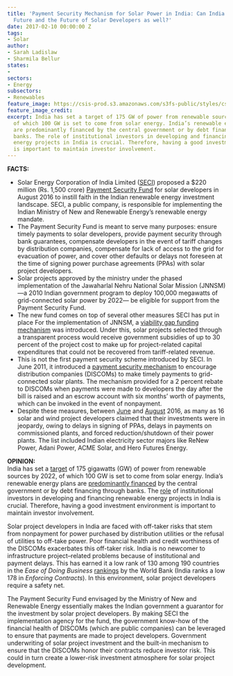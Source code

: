 ```yaml
---
title: 'Payment Security Mechanism for Solar Power in India: Can India Secure its
  Future and the Future of Solar Developers as well?'
date: 2017-02-10 00:00:00 Z
tags:
- Solar
author:
- Sarah Ladislaw
- Sharmila Bellur
states:
- 
sectors:
- Energy
subsectors:
- Renewables
feature_image: https://csis-prod.s3.amazonaws.com/s3fs-public/styles/csis_banner/public/pu…0210_ENS_Fact_Opinion_0.jpg?I0._RZrUYiCOaSuyyHt17oEhkbEUrGft&itok=-Qwa75si
feature_image_credit: 
excerpt: India has set a target of 175 GW of power from renewable sources by 2022,
  of which 100 GW is set to come from solar energy. India’s renewable energy plans
  are predominantly financed by the central government or by debt financing through
  banks. The role of institutional investors in developing and financing renewable
  energy projects in India is crucial. Therefore, having a good investment environment
  is important to maintain investor involvement.
---
```


<p><strong>FACTS:</strong>
</p><ul>
<li>Solar Energy Corporation of India Limited (<a href="http://www.seci.gov.in/content/innerpage/introduction.php">SECI</a>) proposed a $220 million (Rs. 1,500 crore) <a href="http://mnre.gov.in/file-manager/UserFiles/Draft-PSM-Scheme.pdf">Payment Security Fund</a> for solar developers in August 2016 to instill faith in the Indian renewable energy investment landscape. SECI, a public company, is responsible for implementing the Indian Ministry of New and Renewable Energy’s renewable energy mandate.</li>
<li>The Payment Security Fund is meant to serve many purposes: ensure timely payments to solar developers, provide payment security through bank guarantees, compensate developers in the event of tariff changes by distribution companies, compensate for lack of access to the grid for evacuation of power, and cover other defaults or delays not foreseen at the time of signing power purchase agreements (PPAs) with solar project developers.</li>
<li>Solar projects approved by the ministry under the phased implementation of the Jawaharlal Nehru National Solar Mission (JNNSM)—a 2010 Indian government program to deploy 100,000 megawatts of grid-connected solar power by 2022— be eligible for support from the Payment Security Fund.</li>
<li>The new fund comes on top of several other measures SECI has put in place For the implementation of JNNSM, a <a href="http://mnre.gov.in/file-manager/UserFiles/further-revised-VGF_750MW_Guidelines_for-grid-solar-power-projects.pdf">viability gap funding mechanism</a> was introduced. Under this, solar projects selected through a transparent process would receive government subsidies of up to 30 percent of the project cost to make up for project-related capital expenditures that could not be recovered from tariff-related revenue.</li>
<li>This is not the first payment security scheme introduced by SECI. In June 2011, it introduced a <a href="http://mnre.gov.in/file-manager/UserFiles/payment_security_mechansim_grid_connected_jnnsm_2011_2012.pdf">payment security mechanism</a> to encourage distribution companies (DISCOMs) to make timely payments to grid-connected solar plants. The mechanism provided for a 2 percent rebate to DISCOMs when payments were made to developers the day after the bill is raised and an escrow account with six months’ worth of payments, which can be invoked in the event of nonpayment.</li>
<li>Despite these measures, between <a href="https://www.bloomberg.com/news/articles/2016-06-15/india-s-utilities-seen-holding-up-360-million-for-renewables">June</a> and <a href="http://www.livemint.com/Industry/ASu58DZtfl5xnomADH13wL/Clean-energy-firms-worry-about-backdown-by-discoms.html">August</a> 2016, as many as 16 solar and wind project developers claimed that their investments were in jeopardy, owing to delays in signing of PPAs, delays in payments on commissioned plants, and forced reduction/shutdown of their power plants. The list included Indian electricity sector majors like ReNew Power, Adani Power, ACME Solar, and Hero Futures Energy.</li>
</ul>
<p> <strong>OPINION:</strong><br> India has set a <a href="http://www4.unfccc.int/submissions/INDC/Published%20Documents/India/1/INDIA%20INDC%20TO%20UNFCCC.pdf">target</a> of 175 gigawatts (GW) of power from renewable sources by 2022, of which 100 GW is set to come from solar energy. India’s renewable energy plans are <a href="https://climatepolicyinitiative.org/wp-content/uploads/2016/11/Reaching-Indias-Renewable-Energy-Targets-The-Role-of-Institutional-Investors_conference-draft.pdf">predominantly financed</a> by the central government or by debt financing through banks. The <a href="https://climatepolicyinitiative.org/wp-content/uploads/2016/11/Reaching-Indias-Renewable-Energy-Targets-The-Role-of-Institutional-Investors_conference-draft.pdf">role</a> of institutional investors in developing and financing renewable energy projects in India is crucial. Therefore, having a good investment environment is important to maintain investor involvement.</p>
<p> Solar project developers in India are faced with off-taker risks that stem from nonpayment for power purchased by distribution utilities or the refusal of utilities to off-take power. Poor financial health and credit worthiness of the DISCOMs exacerbates this off-taker risk. India is no newcomer to infrastructure project–related problems because of institutional and payment delays. This has earned it a low rank of 130 among 190 countries in the <em>Ease of Doing Business</em> <a href="http://www.doingbusiness.org/data/exploreeconomies/india">rankings</a> by the World Bank (India ranks a low 178 in <em>Enforcing Contracts</em>). In this environment, solar project developers require a safety net.</p>
	<p> The Payment Security Fund envisaged by the Ministry of New and Renewable Energy essentially makes the Indian government a guarantor for the investment by solar project developers. By making SECI the implementation agency for the fund, the government know-how of the financial health of DISCOMs (which are public companies) can be leveraged to ensure that payments are made to project developers. Government underwriting of solar project investment and the built-in mechanism to ensure that the DISCOMs honor their contracts reduce investor risk. This could in turn create a lower-risk investment atmosphere for solar project development.</p>
